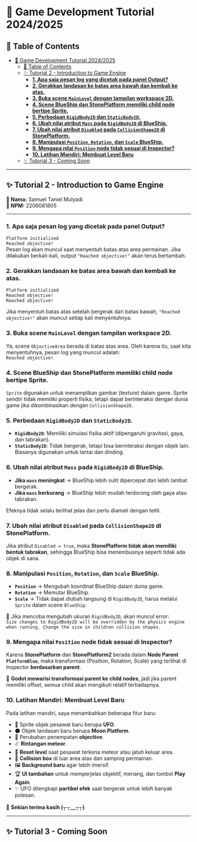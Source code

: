 # 🚀 Game Development Tutorial 2024/2025

## 📌 Table of Contents
- [🚀 Game Development Tutorial 2024/2025](#-game-development-tutorial-20242025)
  - [📌 Table of Contents](#-table-of-contents)
  - [✨ Tutorial 2 - Introduction to Game Engine ](#-tutorial-2---introduction-to-game-engine-)
    - [**1. Apa saja pesan log yang dicetak pada panel Output?** ](#1-apa-saja-pesan-log-yang-dicetak-pada-panel-output-)
    - [**2. Gerakkan landasan ke batas area bawah dan kembali ke atas.** ](#2-gerakkan-landasan-ke-batas-area-bawah-dan-kembali-ke-atas-)
    - [**3. Buka scene `MainLevel` dengan tampilan workspace 2D.** ](#3-buka-scene-mainlevel-dengan-tampilan-workspace-2d-)
    - [**4. Scene BlueShip dan StonePlatform memiliki child node bertipe Sprite.** ](#4-scene-blueship-dan-stoneplatform-memiliki-child-node-bertipe-sprite-)
    - [**5. Perbedaan `RigidBody2D` dan `StaticBody2D`.** ](#5-perbedaan-rigidbody2d-dan-staticbody2d-)
    - [**6. Ubah nilai atribut `Mass` pada `RigidBody2D` di BlueShip.** ](#6-ubah-nilai-atribut-mass-pada-rigidbody2d-di-blueship-)
    - [**7. Ubah nilai atribut `Disabled` pada `CollisionShape2D` di StonePlatform.** ](#7-ubah-nilai-atribut-disabled-pada-collisionshape2d-di-stoneplatform-)
    - [**8. Manipulasi `Position`, `Rotation`, dan `Scale` BlueShip.** ](#8-manipulasi-position-rotation-dan-scale-blueship-)
    - [**9. Mengapa nilai `Position` node tidak sesuai di Inspector?** ](#9-mengapa-nilai-position-node-tidak-sesuai-di-inspector-)
    - [**10. Latihan Mandiri: Membuat Level Baru** ](#10-latihan-mandiri-membuat-level-baru-)
  - [✨ Tutorial 3 - Coming Soon ](#-tutorial-3---coming-soon-)

---

## ✨ Tutorial 2 - Introduction to Game Engine <a id="tutorial-2"></a>

**📌 Nama:** Samuel Taniel Mulyadi  
**📌 NPM:** 2206081805  

---

### **1. Apa saja pesan log yang dicetak pada panel Output?** <a id="question-1"></a>
`Platform initialized`
<br>`Reached objective!`<br> 
Pesan log akan muncul saat menyentuh batas atas area permainan. Jika dilakukan berkali-kali, output `"Reached objective!"` akan terus bertambah.

### **2. Gerakkan landasan ke batas area bawah dan kembali ke atas.** <a id="question-2"></a>

`Platform initialized`
<br>`Reached objective!`
<br>`Reached objective!`

Jika menyentuh batas atas setelah bergerak dari batas bawah, `"Reached objective!"` akan muncul setiap kali menyentuhnya.
</details>

### **3. Buka scene `MainLevel` dengan tampilan workspace 2D.** <a id="question-3"></a>

Ya, scene `ObjectiveArea` berada di batas atas area. Oleh karena itu, saat kita menyentuhnya, pesan log yang muncul adalah:
<br>`Reached objective!`

### **4. Scene BlueShip dan StonePlatform memiliki child node bertipe Sprite.** <a id="question-4"></a>

`Sprite` digunakan untuk menampilkan gambar (texture) dalam game. Sprite sendiri tidak memiliki properti fisika, tetapi dapat berinteraksi dengan dunia game jika dikombinasikan dengan `CollisionShape2D`.


### **5. Perbedaan `RigidBody2D` dan `StaticBody2D`.** <a id="question-5"></a>

- **`RigidBody2D`**: Memiliki simulasi fisika aktif (dipengaruhi gravitasi, gaya, dan tabrakan).  
- **`StaticBody2D`**: Tidak bergerak, tetapi bisa berinteraksi dengan objek lain. Biasanya digunakan untuk lantai dan dinding.


### **6. Ubah nilai atribut `Mass` pada `RigidBody2D` di BlueShip.** <a id="question-6"></a>

- **Jika `mass` meningkat** → BlueShip lebih sulit dipercepat dan lebih lambat bergerak.  
- **Jika `mass` berkurang** → BlueShip lebih mudah terdorong oleh gaya atau tabrakan.

Efeknya tidak selalu terlihat jelas dan perlu diamati dengan teliti.

### **7. Ubah nilai atribut `Disabled` pada `CollisionShape2D` di StonePlatform.** <a id="question-7"></a>

Jika atribut `Disabled = true`, maka **StonePlatform tidak akan memiliki bentuk tabrakan**, sehingga BlueShip bisa menembusnya seperti tidak ada objek di sana.


### **8. Manipulasi `Position`, `Rotation`, dan `Scale` BlueShip.** <a id="question-8"></a>
- **`Position`** → Mengubah koordinat BlueShip dalam dunia game.  
- **`Rotation`** → Memutar BlueShip.  
- **`Scale`** → Tidak dapat diubah langsung di `RigidBody2D`, harus melalui `Sprite` dalam scene `BlueShip`.

📌 Jika mencoba mengubah ukuran `RigidBody2D`, akan muncul error:
<br>`Size changes to RigidBody2D will be overridden by the physics engine when running. Change the size in children collision shapes.`

### **9. Mengapa nilai `Position` node tidak sesuai di Inspector?** <a id="question-9"></a>

Karena **StonePlatform** dan **StonePlatform2** berada dalam **Node Parent `PlatformBlue`**, maka transformasi (Position, Rotation, Scale) yang terlihat di Inspector **berdasarkan parent**.

📌 **Godot mewarisi transformasi parent ke child nodes**, jadi jika parent memiliki offset, semua child akan mengikuti relatif terhadapnya.

### **10. Latihan Mandiri: Membuat Level Baru** <a id="question-10"></a>

Pada latihan mandiri, saya menambahkan beberapa fitur baru:  

- 🚀 Sprite objek pesawat baru berupa **UFO**.  
- 🌑 Objek landasan baru berupa **Moon Platform**.  
- 🎯 Perubahan penempatan **objective**.  
- ☄️ **Rintangan meteor**.  
- 🔄 **Reset level** saat pesawat terkena meteor atau jatuh keluar area.  
- 🛑 **Collision box** di luar area atas dan samping permainan.  
- 🖼️ **Background baru** agar lebih imersif.  
- 🏆 **UI tambahan** untuk memperjelas objektif, menang, dan tombol **Play Again**.  
- ✨ UFO dilengkapi **partikel efek** saat bergerak untuk lebih banyak polesan.

🚀 **Sekian terima kasih (┬┬﹏┬┬)**

---

## ✨ Tutorial 3 - Coming Soon <a id="tutorial-3"></a>







